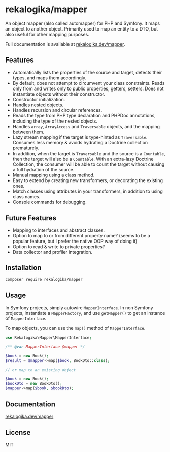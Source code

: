 # rekalogika/mapper

An object mapper (also called automapper) for PHP and Symfony. It maps an object
to another object. Primarily used to map an entity to a DTO, but also useful for
other mapping purposes.

Full documentation is available at [rekalogika.dev/mapper](https://rekalogika.dev/mapper/).

## Features

* Automatically lists the properties of the source and target, detects their
  types, and maps them accordingly.
* By default, does not attempt to circumvent your class constraints. Reads only
  from and writes only to public properties, getters, setters. Does not
  instantiate objects without their constructor.
* Constructor initialization.
* Handles nested objects.
* Handles recursion and circular references.
* Reads the type from PHP type declaration and PHPDoc annotations, including
  the type of the nested objects.
* Handles `array`, `ArrayAccess` and `Traversable` objects, and the mapping
  between them.
* Lazy stream mapping if the target is type-hinted as `Traversable`. Consumes
  less memory & avoids hydrating a Doctrine collection prematurely.
* In addition, when the target is `Traversable` and the source is a `Countable`,
  then the target will also be a `Countable`. With an extra-lazy Doctrine
  Collection, the consumer will be able to count the target without causing a
  full hydration of the source.
* Manual mapping using a class method.
* Easy to extend by creating new transformers, or decorating the existing ones.
* Match classes using attributes in your transformers, in addition to using
  class names.
* Console commands for debugging.

## Future Features

* Mapping to interfaces and abstract classes.
* Option to map to or from different property name? (seems to be a popular
  feature, but I prefer the native OOP way of doing it)
* Option to read & write to private properties?
* Data collector and profiler integration.

## Installation

```bash
composer require rekalogika/mapper
```
## Usage

In Symfony projects, simply autowire `MapperInterface`. In non Symfony projects,
instantiate a `MapperFactory`, and use `getMapper()` to get an instance of
`MapperInterface`.

To map objects, you can use the `map()` method of `MapperInterface`.

```php
use Rekalogika\Mapper\MapperInterface;

/** @var MapperInterface $mapper */

$book = new Book();
$result = $mapper->map($book, BookDto::class);

// or map to an existing object

$book = new Book();
$bookDto = new BookDto();
$mapper->map($book, $bookDto);
```

## Documentation

[rekalogika.dev/mapper](https://rekalogika.dev/mapper/)
## License

MIT
